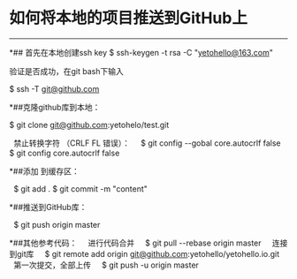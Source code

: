 # 如何将本地的项目推送到GitHub上
***
*## 首先在本地创建ssh key
   $ ssh-keygen -t rsa -C "yetohello@163.com"

   验证是否成功，在git bash下输入

   $ ssh -T git@github.com

*##克隆github库到本地：

   $ git clone git@github.com:yetohelo/test.git

   禁止转换字符  （CRLF FL 错误）：
      $ git config --gobal core.autocrlf false 
      $ git config core.autocrlf false
      
*##添加 到缓存区：

   $ git add .
   $ git commit -m "content"

*##推送到GitHub库：

    $ git push origin master

*##其他参考代码：
     进行代码合并
     $ git pull --rebase origin master
     连接到git库
     $ git remote add origin git@github.com:yetohello/yetohello.io.git
     第一次提交，全部上传
     $ git push -u origin master
    
